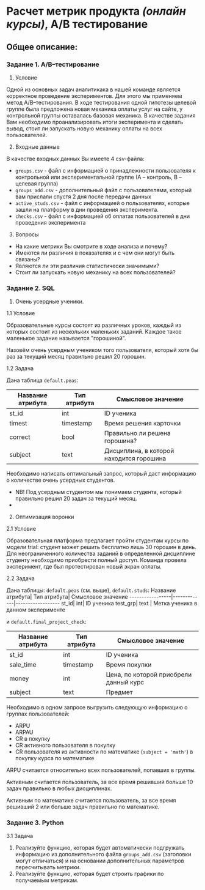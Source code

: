 # Расчет метрик продукта *(онлайн курсы)*, А/В тестирование

## Общее описание:
### Задание 1. A/B–тестирование

1. Условие

Одной из основных задач аналитикака в нашей команде является корректное проведение экспериментов. Для этого мы применяем метод A/B–тестирования. В ходе тестирования одной гипотезы целевой группе была предложена новая механика оплаты услуг на сайте, у контрольной группы оставалась базовая механика. В качестве задания Вам необходимо проанализировать итоги эксперимента и сделать вывод, стоит ли запускать новую механику оплаты на всех пользователей.

2. Входные данные

В качестве входных данных Вы имеете 4 csv-файла:

 - `groups.csv` - файл с информацией о принадлежности пользователя к контрольной или экспериментальной группе (А – контроль, B – целевая группа) 
 - `groups_add.csv` - дополнительный файл с пользователями, который вам прислали спустя 2 дня после передачи данных
 - `active_studs.csv` - файл с информацией о пользователях, которые зашли на платформу в дни проведения эксперимента. 
 - `checks.csv` - файл с информацией об оплатах пользователей в дни проведения эксперимента
 
3. Вопросы

 - На какие метрики Вы смотрите в ходе анализа и почему?
 - Имеются ли различия в показателях и с чем они могут быть связаны?
 - Являются ли эти различия статистически значимыми?
 - Стоит ли запускать новую механику на всех пользователей?

### Задание 2. SQL

1. Очень усердные ученики.

1.1 Условие

Образовательные курсы состоят из различных уроков, каждый из которых состоит из нескольких маленьких заданий. Каждое такое маленькое задание называется "горошиной".

Назовём очень усердным учеником того пользователя, который хотя бы раз за текущий месяц правильно решил 20 горошин.

1.2 Задача

Дана таблица `default.peas`:

Название атрибута|Тип атрибута|Смысловое значение
-----------------|-------------|------------------
st_id|int|ID ученика
timest|timestamp|Время решения карточки
correct|bool|Правильно ли решена горошина?
subject|text|Дисциплина, в которой находится горошина

Необходимо написать оптимальный запрос, который даст информацию о количестве очень усердных студентов.
- NB! Под усердным студентом мы понимаем студента, который правильно решил 20 задач за текущий месяц. 
- 
2. Оптимизация воронки

2.1 Условие

Образовательная платформа предлагает пройти студентам курсы по модели trial: студент может решить бесплатно лишь 30 горошин в день. Для неограниченного количества заданий в определенной дисциплине студенту необходимо приобрести полный доступ. Команда провела эксперимент, где был протестирован новый экран оплаты.

2.2 Задача

Дана таблицы: `default.peas` (см. выше), `default.studs`:
Название атрибута|  Тип атрибута|   Смысловое значение
-----------------|-------------|------------------
st_id|  int|     ID ученика
test_grp|   text    | Метка ученика в данном эксперименте

и `default.final_project_check`:

Название атрибута|  Тип атрибута|   Смысловое значение
-----------------|-------------|------------------
st_id   |int    |ID ученика
sale_time|  timestamp|  Время покупки
money|  int|    Цена, по которой приобрели данный курс
subject|    text | Предмет

Необходимо в одном запросе выгрузить следующую информацию о группах пользователей:

- ARPU 
- ARPAU 
- CR в покупку 
- СR активного пользователя в покупку 
- CR пользователя из активности по математике (`subject = 'math'`) в покупку курса по математике

ARPU считается относительно всех пользователей, попавших в группы.

Активным считается пользователь, за все время решивший больше 10 задач правильно в любых дисциплинах.

Активным по математике считается пользователь, за все время решивший 2 или больше задач правильно по математике.


### Задание 3. Python
3.1 Задача

1. Реализуйте функцию, которая будет автоматически подгружать информацию из дополнительного файла `groups_add.csv` (заголовки могут отличаться) и на основании дополнительных параметров пересчитывать метрики.
2. Реализуйте функцию, которая будет строить графики по получаемым метрикам.
